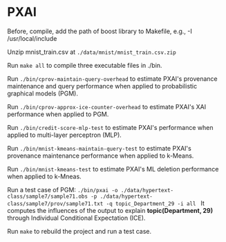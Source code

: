 # PXAI

Before, compile, add the path of boost library to Makefile, e.g., -I /usr/local/include

Unzip mnist_train.csv at ```./data/mnist/mnist_train.csv.zip```

Run ```make all``` to compile three executable files in ./bin.

Run ```./bin/cprov-maintain-query-overhead``` to estimate PXAI's provenance maintenance and query performance when applied to probabilistic graphical models (PGM).

Run ```./bin/cprov-approx-ice-counter-overhead``` to estimate PXAI's XAI performance when applied to PGM.

Run ```./bin/credit-score-mlp-test``` to estimate PXAI's performance when applied to multi-layer perceptron (MLP).

Run ```./bin/mnist-kmeans-maintain-query-test``` to estimate PXAI's provenance maintenance performance when applied to k-Means.

Run ```./bin/mnist-kmeans-test``` to estimate PXAI's ML deletion performance when applied to k-Mneas.

Run a test case of PGM: ```./bin/pxai -o ./data/hypertext-class/sample7/sample71.obs -p ./data/hypertext-class/sample7/prov/sample71.txt -q topic_Department_29 -i all ``` It computes the influences of the output to explain __topic(Department, 29)__ through Individual Conditional Expectation (ICE).

Run ```make``` to rebuild the project and run a test case.


